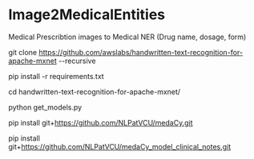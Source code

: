 # Image2MedicalEntities
Medical Prescribtion images to Medical NER (Drug name, dosage, form)

git clone https://github.com/awslabs/handwritten-text-recognition-for-apache-mxnet --recursive

pip install -r requirements.txt

cd handwritten-text-recognition-for-apache-mxnet/

python get_models.py

pip install git+https://github.com/NLPatVCU/medaCy.git

pip install git+https://github.com/NLPatVCU/medaCy_model_clinical_notes.git
